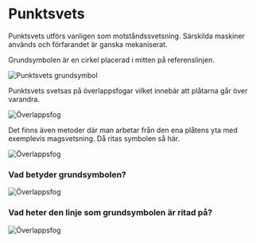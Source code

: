# Punktsvets

Punktsvets utförs vanligen som motståndssvetsning. Särskilda maskiner används och förfarandet är ganska mekaniserat.

Grundsymbolen är en cirkel placerad i mitten på referenslinjen.

![Punktsvets grundsymbol](punkt_grundsymbol.jpg)

Punktsvets svetsas på överlappsfogar vilket innebär att plåtarna går över varandra.

![Överlappsfog](overlapp.jpg)

Det finns även metoder där man arbetar från den ena plåtens yta med exemplevis magsvetsning. Då ritas symbolen så här.

![Överlappsfog](magsvetsning.jpg)

### Vad betyder grundsymbolen?

![Överlappsfog](q-punkt-1.jpg)

<q-punkt-1/>

### Vad heter den linje som grundsymbolen är ritad på?

![Överlappsfog](q-punkt-1.jpg)

<q-punkt-2/>